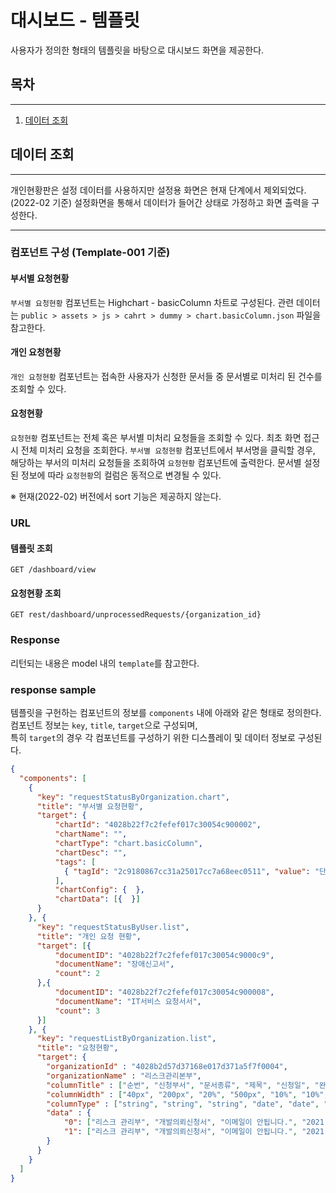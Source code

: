 # 대시보드 - 템플릿

사용자가 정의한 형태의 템플릿을 바탕으로 대시보드 화면을 제공한다.

## 목차

---

1. [데이터 조회](#데이터-조회)

## 데이터 조회

---

개인현황판은 설정 데이터를 사용하지만 설정용 화면은 현재 단계에서 제외되었다. (2022-02 기준) 
설정화면을 통해서 데이터가 들어간 상태로 가정하고 화면 출력을 구성한다.

---

### 컴포넌트 구성 (Template-001 기준)

#### 부서별 요청현황

`부서별 요청현황` 컴포넌트는 Highchart - basicColumn 차트로 구성된다.
관련 데이터는 `public > assets > js > cahrt > dummy > chart.basicColumn.json` 파일을 참고한다.

#### 개인 요청현황

`개인 요청현황` 컴포넌트는 접속한 사용자가 신청한 문서들 중 문서별로 미처리 된 건수를 조회할 수 있다.

#### 요청현황

`요청현황` 컴포넌트는 전체 혹은 부서별 미처리 요청들을 조회할 수 있다.
최초 화면 접근 시 전체 미처리 요청을 조회한다.
`부서별 요청현황` 컴포넌트에서 부서명을 클릭할 경우, 해당하는 부서의 미처리 요청들을 조회하여 `요청현황` 컴포넌트에 출력한다.
문서별 설정된 정보에 따라 `요청현황`의 컬럼은 동적으로 변경될 수 있다.

※ 현재(2022-02) 버전에서 sort 기능은 제공하지 않는다. 

### URL

#### 템플릿 조회
```
GET /dashboard/view
```
#### 요청현황 조회
```
GET rest/dashboard/unprocessedRequests/{organization_id}
```

### Response
리턴되는 내용은 model 내의 `template`를 참고한다.

### response sample
템플릿을 구헌하는 컴포넌트의 정보를 `components` 내에 아래와 같은 형태로 정의한다.   
컴포넌트 정보는 `key`, `title`, `target`으로 구성되며,  
특히 `target`의 경우 각 컴포넌트를 구성하기 위한 디스플레이 및 데이터 정보로 구성된다.    

```json
{
  "components": [
    {
      "key": "requestStatusByOrganization.chart",
      "title": "부서별 요청현황",
      "target": {
          "chartId": "4028b22f7c2fefef017c30054c900002",
          "chartName": "",
          "chartType": "chart.basicColumn",
          "chartDesc": "",
          "tags": [
            { "tagId": "2c9180867cc31a25017cc7a68eec0511", "value": "단순의뢰" }
          ],
          "chartConfig": {  },
          "chartData": [{  }]
      }
    }, {
      "key": "requestStatusByUser.list",
      "title": "개인 요청 현황",
      "target": [{
          "documentID": "4028b22f7c2fefef017c30054c9000c9",
          "documentName": "장애신고서",
          "count": 2
      },{
          "documentID": "4028b22f7c2fefef017c30054c900008",
          "documentName": "IT서비스 요청서서",
          "count": 3
      }] 
    }, {
      "key": "requestListByOrganization.list",
      "title": "요청현황",
      "target": {
        "organizationId" : "4028b2d57d37168e017d371a5f7f0004",
        "organizationName" : "리스크관리본부",
        "columnTitle" : ["순번", "신청부서", "문서종류", "제목", "신청일", "완료 희망일", "상태", "PL", " 신청자", "난이도", "문서번호"],
        "columnWidth" : ["40px", "200px", "20%", "500px", "10%", "10%", "10%", "200px", "200px", "5%", "300px"],
        "columnType" : ["string", "string", "string", "date", "date", "string", "string","string", "string"],
        "data" : {
            "0": ["리스크 관리부", "개발의뢰신청서", "이메일이 안됩니다.", "2021-02-05", "2021-02-05", "신청서 접수", "정희찬", "상", "CSR-20220117-001"],
            "1": ["리스크 관리부", "개발의뢰신청서", "이메일이 안됩니다.", "2021-02-12", "2021-02-12", "신청서 접수", "정희찬", "상", "CSR-20220117-002"]
        }
      }
    }
  ]
}
```  


